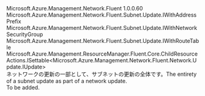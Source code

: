 <Type Name="IUpdate" FullName="Microsoft.Azure.Management.Network.Fluent.Subnet.Update.IUpdate">
  <TypeSignature Language="C#" Value="public interface IUpdate : Microsoft.Azure.Management.Network.Fluent.Subnet.Update.IWithAddressPrefix, Microsoft.Azure.Management.Network.Fluent.Subnet.Update.IWithNetworkSecurityGroup, Microsoft.Azure.Management.Network.Fluent.Subnet.Update.IWithRouteTable, Microsoft.Azure.Management.ResourceManager.Fluent.Core.ChildResourceActions.ISettable&lt;Microsoft.Azure.Management.Network.Fluent.Network.Update.IUpdate&gt;" />
  <TypeSignature Language="ILAsm" Value=".class public interface auto ansi abstract IUpdate implements class Microsoft.Azure.Management.Network.Fluent.Subnet.Update.IWithAddressPrefix, class Microsoft.Azure.Management.Network.Fluent.Subnet.Update.IWithNetworkSecurityGroup, class Microsoft.Azure.Management.Network.Fluent.Subnet.Update.IWithRouteTable, class Microsoft.Azure.Management.ResourceManager.Fluent.Core.ChildResourceActions.ISettable`1&lt;class Microsoft.Azure.Management.Network.Fluent.Network.Update.IUpdate&gt;" />
  <TypeSignature Language="DocId" Value="T:Microsoft.Azure.Management.Network.Fluent.Subnet.Update.IUpdate" />
  <TypeSignature Language="VB.NET" Value="Public Interface IUpdate&#xA;Implements ISettable(Of IUpdate), IWithAddressPrefix, IWithNetworkSecurityGroup, IWithRouteTable" />
  <TypeSignature Language="F#" Value="type IUpdate = interface&#xA;    interface IWithAddressPrefix&#xA;    interface IWithNetworkSecurityGroup&#xA;    interface IWithRouteTable&#xA;    interface ISettable&lt;IUpdate&gt;" />
  <AssemblyInfo>
    <AssemblyName>Microsoft.Azure.Management.Network.Fluent</AssemblyName>
    <AssemblyVersion>1.0.0.60</AssemblyVersion>
  </AssemblyInfo>
  <Interfaces>
    <Interface>
      <InterfaceName>Microsoft.Azure.Management.Network.Fluent.Subnet.Update.IWithAddressPrefix</InterfaceName>
    </Interface>
    <Interface>
      <InterfaceName>Microsoft.Azure.Management.Network.Fluent.Subnet.Update.IWithNetworkSecurityGroup</InterfaceName>
    </Interface>
    <Interface>
      <InterfaceName>Microsoft.Azure.Management.Network.Fluent.Subnet.Update.IWithRouteTable</InterfaceName>
    </Interface>
    <Interface>
      <InterfaceName>Microsoft.Azure.Management.ResourceManager.Fluent.Core.ChildResourceActions.ISettable&lt;Microsoft.Azure.Management.Network.Fluent.Network.Update.IUpdate&gt;</InterfaceName>
    </Interface>
  </Interfaces>
  <Docs>
    <summary>
            <span data-ttu-id="80a72-101">ネットワークの更新の一部として、サブネットの更新の全体です。</span><span class="sxs-lookup"><span data-stu-id="80a72-101">The entirety of a subnet update as part of a network update.</span></span>
            </summary>
    <remarks>To be added.</remarks>
  </Docs>
  <Members />
</Type>